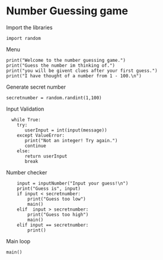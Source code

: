 

# Number Guessing game


Import the libraries
```{python}
import random
```

Menu
```{python}
print("Welcome to the number guessing game.")
print("Guess the number im thinking of.")
print("you will be givent clues after your first guess.")
print("I have thought of a number from 1 - 100.\n")
```

Generate secret number
```{python}
secretnumber = random.randint(1,100)
```

Input Validation
```{python}
  while True:
    try:
       userInput = int(input(message))       
    except ValueError:
       print("Not an integer! Try again.")
       continue
    else:
       return userInput 
       break
  ```

Number checker
```{python}
    input = inputNumber("Input your guess!\n")
    print("Guess is", input)
    if input < secretnumber:
        print("Guess too low")
        main()
    elif  input > secretnumber:
        print("Guess too high")
        main()
    elif input == secretnumber:
        print()
```

Main loop
```{python}
main()
```
